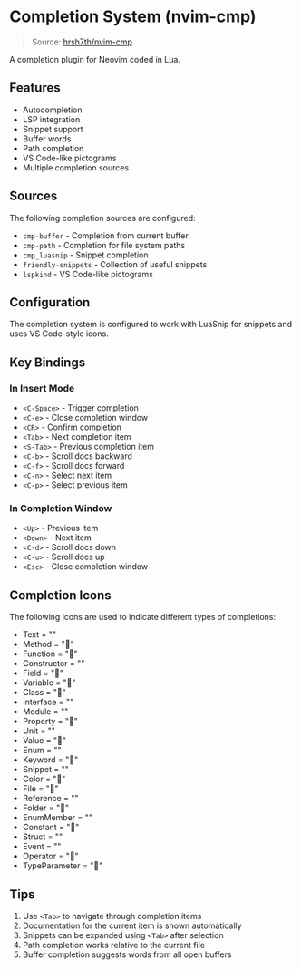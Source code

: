 # Completion System (nvim-cmp)

> Source: [hrsh7th/nvim-cmp](https://github.com/hrsh7th/nvim-cmp)

A completion plugin for Neovim coded in Lua.

## Features

- Autocompletion
- LSP integration
- Snippet support
- Buffer words
- Path completion
- VS Code-like pictograms
- Multiple completion sources

## Sources

The following completion sources are configured:

- `cmp-buffer` - Completion from current buffer
- `cmp-path` - Completion for file system paths
- `cmp_luasnip` - Snippet completion
- `friendly-snippets` - Collection of useful snippets
- `lspkind` - VS Code-like pictograms

## Configuration

The completion system is configured to work with LuaSnip for snippets and uses VS Code-style icons.

## Key Bindings

### In Insert Mode
- `<C-Space>` - Trigger completion
- `<C-e>` - Close completion window
- `<CR>` - Confirm completion
- `<Tab>` - Next completion item
- `<S-Tab>` - Previous completion item
- `<C-b>` - Scroll docs backward
- `<C-f>` - Scroll docs forward
- `<C-n>` - Select next item
- `<C-p>` - Select previous item

### In Completion Window
- `<Up>` - Previous item
- `<Down>` - Next item
- `<C-d>` - Scroll docs down
- `<C-u>` - Scroll docs up
- `<Esc>` - Close completion window

## Completion Icons

The following icons are used to indicate different types of completions:

- Text = ""
- Method = "󰆧"
- Function = "󰊕"
- Constructor = ""
- Field = "󰇽"
- Variable = "󰂡"
- Class = "󰠱"
- Interface = ""
- Module = ""
- Property = "󰜢"
- Unit = ""
- Value = "󰎠"
- Enum = ""
- Keyword = "󰌋"
- Snippet = ""
- Color = "󰏘"
- File = "󰈙"
- Reference = ""
- Folder = "󰉋"
- EnumMember = ""
- Constant = "󰏿"
- Struct = ""
- Event = ""
- Operator = "󰆕"
- TypeParameter = "󰅲"

## Tips

1. Use `<Tab>` to navigate through completion items
2. Documentation for the current item is shown automatically
3. Snippets can be expanded using `<Tab>` after selection
4. Path completion works relative to the current file
5. Buffer completion suggests words from all open buffers
